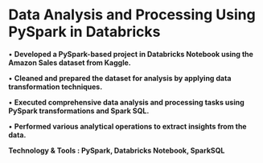 # Data Analysis and Processing Using PySpark in Databricks

• **Developed a PySpark-based project in Databricks Notebook using the Amazon Sales dataset from Kaggle.**

• **Cleaned and prepared the dataset for analysis by applying data transformation techniques.**

• **Executed comprehensive data analysis and processing tasks using PySpark transformations and Spark SQL.**

• **Performed various analytical operations to extract insights from the data.**

**Technology & Tools : PySpark, Databricks Notebook, SparkSQL**
